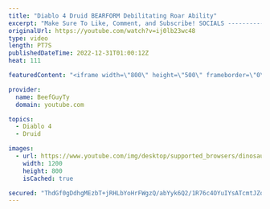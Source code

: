 ```yaml
---
title: "Diablo 4 Druid BEARFORM Debilitating Roar Ability"
excerpt: "Make Sure To Like, Comment, and Subscribe! SOCIALS ---------------------------------------------- Join Our ..."
originalUrl: https://youtube.com/watch?v=ij0lb23wc48
type: video
length: PT7S
publishedDateTime: 2022-12-31T01:00:12Z
heat: 111

featuredContent: "<iframe width=\"800\" height=\"500\" frameborder=\"0\" src=\"https://www.youtube.com/embed/ij0lb23wc48\" allow=\"accelerometer; autoplay; encrypted-media; gyroscope; picture-in-picture\" allowfullscreen></iframe>"

provider:
  name: BeefGuyTy
  domain: youtube.com

topics:
  - Diablo 4
  - Druid

images:
  - url: https://www.youtube.com/img/desktop/supported_browsers/dinosaur.png
    width: 1200
    height: 800
    isCached: true

secured: "ThdGf0gDdhgMEzbT+jRHLbYoHrFWgzQ/abYyk6Q2/1R76c4OYuIYsATcmtJZocdJeEIkmcWSugDAMx0DlZC0ujoJPSacDKjKV5wczjHOXL+eQn20bp5rHgm1oSzaMZQCUCuwBNmGpfHgIY5dGG4IuYG4HljvFroGFPkBwyGNyQiEACbBg7K4kKWlUKvdqF2ntvDJTjgShZuoMcIM1pwvmpRoWJQePMH48WD4L8AEOT4rJes+KKkUPZj++ukMDAcJvBXUw+/pao2N+z7oPh1mTk+eJsUrWO4t6U95h0qG9G/9SUvD7XSNvsmufsVyh46IN2ZTLbuy8MwIjfBZn2LjG1IYhcBqg20W/Kz+ZHxSeqJog4NlH/EwHMIG+G9rPSm1+uLrJ9tqi9PSLuwmAJnT50b9gzeiSmLle1qFMGIf7FY=;IHweAiXftWbOUakPL8yBVA=="
---
```


